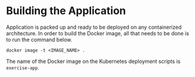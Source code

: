 # Building the Application

Application is packed up and ready to be deployed on any containerized architecture. In order to build the Docker image, all that needs to be done is to run the command below.

    docker image -t <IMAGE_NAME> .

The name of the Docker image on the Kubernetes deployment scripts is ``exercise-app``.